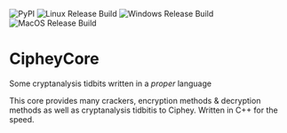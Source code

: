 ![PyPI](https://img.shields.io/pypi/v/cipheycore)
![Linux Release Build](https://github.com/Ciphey/CipheyCore/workflows/Linux%20Release%20Build/badge.svg)
![Windows Release Build](https://github.com/Ciphey/CipheyCore/workflows/Windows%20Release%20Build/badge.svg)
![MacOS Release Build](https://github.com/Ciphey/CipheyCore/workflows/MacOS%20Release%20Build/badge.svg)
# CipheyCore
Some cryptanalysis tidbits written in a *proper* language

This core provides many crackers, encryption methods & decryption methods as well as cryptanalysis tidbitis to Ciphey. Written in C++ for the speed.
